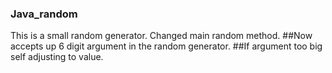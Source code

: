 ### Java_random
This is a small random generator. Changed main random method. 
##Now accepts up 6 digit argument in the random generator. 
##If argument too big self adjusting to value.

